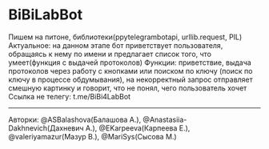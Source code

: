 # BiBiLabBot
Пишем на питоне, библиотеки(ppytelegrambotapi, urllib.request, PIL)
Актуальное: на данном этапе бот приветствует пользователя, обращаясь к нему по имени и предлагает список того, что умеет(функция с выдачей протоколов)
Функции: приветствие, выдача протоколов через работу с кнопками или поиском по ключу (поиск по ключу в процессе обдумывания), на некорректный запрос отправляет смешную картинку и говорит, что не понял, чего пользователь хочет
Ссылка не телегу: t.me/BiBi4LabBot
_____________
Авторки: @ASBalashova(Балашова А.), @Anastasiia-Dakhnevich(Дахневич А.), @EKarpeeva(Карпеева Е.), @valeriyamazur(Мазур В.), @MariSys(Сысова М.)
